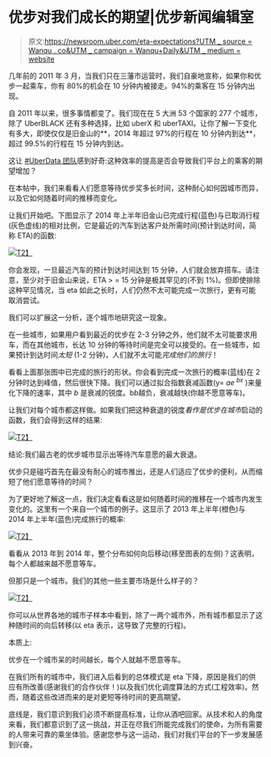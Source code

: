 # 优步对我们成长的期望|优步新闻编辑室

> 原文:[https://newsroom.uber.com/eta-expectations?UTM _ source = Wanqu . co&UTM _ campaign = Wanqu+Daily&UTM _ medium = website](https://newsroom.uber.com/eta-expectations?utm_source=wanqu.co&utm_campaign=Wanqu+Daily&utm_medium=website)

几年前的 2011 年 3 月，当我们只在三藩市运营时，我们自豪地宣称，如果你和优步一起乘车，你有 80%的机会在 10 分钟内被接走。94%的乘客在 15 分钟内出现。

自 2011 年以来，很多事情都变了。我们现在在 5 大洲 53 个国家的 277 个城市，除了 UberBLACK 还有多种选择，比如 uberX 和 uberTAXI。让你了解一下变化有多大，即使仅仅是旧金山的**，2014 年超过 97%的行程在 10 分钟内到达**，超过 99.5%的行程在 15 分钟内到达。

这让 [#UberData 团队](https://twitter.com/uberdata)感到好奇:这种效率的提高是否会导致我们平台上的乘客的期望增加？

在本帖中，我们来看看人们愿意等待优步奖多长时间，这种耐心如何因城市而异，以及它如何随着时间的推移而变化。

让我们开始吧。下图显示了 2014 年上半年旧金山已完成行程(蓝色)与已取消行程(灰色虚线)的相对比例，它是最近的汽车到达客户处所需时间(预计到达时间，简称 ETA)的函数:

[![](../Images/d9242ece0acb0b8f13a1f7540879da80.png)T2】](https://ubernewsroomapi.10upcdn.com/wp-content/uploads/2014/11/Voytek-01.png)

你会发现，一旦最近汽车的预计到达时间达到 15 分钟，人们就会放弃搭车。请注意，至少对于旧金山来说，ETA > = 15 分钟是极其罕见的(不到 1%)。但即使排除这种罕见情况，当 eta 如此之长时，人们仍然不太可能完成一次旅行，更有可能取消尝试。

我们可以扩展这一分析，逐个城市地研究这一现象。

在一些城市，如果用户看到最近的优步在 2-3 分钟之外，他们就不太可能要求用车，而在其他城市，长达 10 分钟的等待时间是完全可以接受的。在一些城市，如果预计到达时间*太短* (1-2 分钟)，人们就不太可能*完成他们的旅行*！

看看上面那张图中已完成的旅行的形状。你会看到完成一次旅行的概率(蓝线)在 2 分钟时达到峰值，然后很快下降。我们可以通过拟合指数衰减函数(y= *ae <sup>bx</sup>* )来量化下降的速率，其中 *b* 是衰减的锐度。b*b*越负，衰减越快(你越不愿意等车)。

让我们对每个城市都这样做。如果我们把这种衰退的锐度*看作是优步在城市*启动的函数，我们会得到这样的结果:

[![](../Images/e54ac2457da621d80c696957765cc5ac.png)T2】](https://ubernewsroomapi.10upcdn.com/wp-content/uploads/2014/11/Voytek-02.png)

结论:我们最古老的优步城市显示出等待汽车意愿的最大衰退。

优步只是碰巧首先在最没有耐心的城市推出，还是人们适应了优步的便利，从而缩短了他们愿意等待的时间？

为了更好地了解这一点，我们决定看看这是如何随着时间的推移在一个城市内发生变化的。这里有一个来自一个城市的例子。这显示了 2013 年上半年(橙色)与 2014 年上半年(蓝色)完成旅行的概率:

[![](../Images/d979d98e9472989de83915d6a96dd047.png)T2】](https://ubernewsroomapi.10upcdn.com/wp-content/uploads/2015/01/CityETA_2013vs2014.png)

看看从 2013 年到 2014 年，整个分布如何向后移动(移至图表的左侧)？这表明，每个人都越来越不愿意等车。

但那只是一个城市。我们的其他一些主要市场是什么样子的？

[![](../Images/3a4c8122ed18a74c98752b506721a97e.png)T2】](https://ubernewsroomapi.10upcdn.com/wp-content/uploads/2015/01/CityETAs_2013vs2014.png)

你可以从世界各地的城市子样本中看到，除了一两个城市外，所有城市都显示了这种随时间的向后转移(以 eta 表示，这导致了完整的行程)。

本质上:

优步在一个城市呆的时间越长，每个人就越不愿意等车。

在我们所有的城市中，我们进入后看到的总体模式是 eta 下降，原因是我们的供应有所改善(感谢我们的合作伙伴！)以及我们优化调度算法的方式(工程效率)。然而，随着这些改进而来的是对更短等待时间的更高期望。

底线是，我们意识到我们必须不断提高标准，让你从酒吧回家。从技术和人的角度来看，我们都意识到了这一挑战，并正在尽我们所能完成我们的使命，为所有需要的人带来可靠的乘坐体验。感谢您参与这一运动，我们对我们平台的下一步发展感到兴奋。